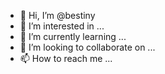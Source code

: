 - 👋 Hi, I’m @bestiny
- 👀 I’m interested in ...
- 🌱 I’m currently learning ...
- 💞️ I’m looking to collaborate on ...
- 📫 How to reach me ...

<!---
bestiny/bestiny is a ✨ special ✨ repository because its `README.md` (this file) appears on your GitHub profile.
You can click the Preview link to take a look at your changes.
--->
